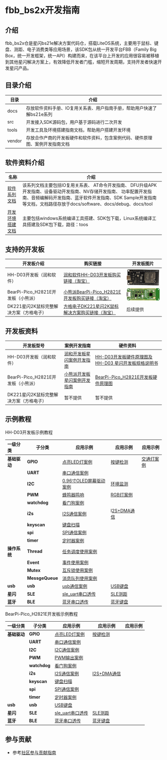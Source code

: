 # fbb_bs2x开发指南

## 介绍

  fbb_bs2x仓是星闪bs21e解决方案代码仓，搭载LiteOS系统，主要用于鼠标、键盘、测距、电子消费类等应用场景，该SDK包从统一开发平台FBB（Family Big Box，统一开发框架，统一API）构建而来，在该平台上开发的应用很容易被移植到其他星闪解决方案上，有效降低开发者门槛，缩短开发周期，支持开发者快速开发星闪产品。

## 目录介绍

| 目录   | 介绍                                                         |
| ------ | ------------------------------------------------------------ |
| docs   | 存放软件资料手册、IO复用关系表、用户指南手册，帮助用户快速了解bs21e系列 |
| src    | 开发接入SDK源码包，用户基于源码进行二次开发                  |
| tools  | 开发工具及环境搭建指南文档，帮助用户搭建开发环境             |
| vendor | 存放合作产商的开发板硬件和软件资料，包含案例代码、硬件原理图、案例开发指南文档 |

## 软件资料介绍

| 名称                                | 介绍                                                         |
| ----------------------------------- | ------------------------------------------------------------ |
| [软件系列文档](docs/software)       | 该系列文档主要包括IO复用关系表、 AT命令开发指南、 DFU升级APK开发指南、设备驱动开发指南、NV存储开发指南、 功率配置开发指南、音频编解码开发指南、蓝牙软件开发指南、SDK Sample开发指南等文档，文档路径存放于docs/software、docs/debug、docs/tool |
| [开发环境搭建文档](tools/README.md) | 主要包括windows系统编译工具搭建、SDK包下载，Linux系统编译工具搭建及SDK包下载，路径：toos |

##  支持的开发板

| 开发板介绍                              | 购买链接                                                     | 开发板图片                                                   |
| --------------------------------------- | ------------------------------------------------------------ | ------------------------------------------------------------ |
| HH-D03开发板（润和软件）                | [润和软件HH-D03开发板购买链接（淘宝）](https://e.tb.cn/h.6QTzoydYS0mUA5g?tk=aKlIV23zcP3) | <img src="vendor/HH-D03/doc/media/readme/image-20250515161422305.png" alt="image-20250515161422305" style="zoom: 33%;" /> |
| BearPi-Pico_H2821E开发板（小熊派）      | [小熊派BearPi-Pico_H2821E开发板购买链接（淘宝）](https://item.taobao.com/item.htm?id=803331789469) | <img src="vendor/BearPi-Pico_H2821E/doc/media/BearPi-Pico_H2821E/pico-1.png" alt="image-20240809164437807" style="zoom: 25%;" /> |
| DK221星闪2K鼠标完整解决方案（方格电子） | [方格电子DK221星闪2K鼠标解决方案购买链接（淘宝）](https://e.tb.cn/h.69IMdsPhGFQWDgS?tk=b25cVdob237) | 后续提供                                                     |

## 开发板资料

| 开发板型号                              | 案例开发指南                                                 | 硬件资料                                                     |
| --------------------------------------- | ------------------------------------------------------------ | ------------------------------------------------------------ |
| HH-D03开发板（润和软件）                | [润和开发板星闪案例开发指南](vendor/HH-D03/demo)             | [HH-D03开发板硬件原理图及HH-D03 星闪开发板规格说明书](docs/hardware/HH-D03/HH-D03_原理图_V01.pdf) |
| BearPi-Pico_H2821E开发板（小熊派）      | [小熊派开发板星闪案例开发指南](vendor/BearPi-Pico_H2821E/doc/README.md) | [BearPi-Pico_H2821E开发板硬件原理图](docs/hardware/BearPi-Pico_H2821E/BearPi-Pico_H2821E_原理图_V01.pdf) |
| DK221星闪2K鼠标完整解决方案（方格电子） | 暂不提供                                                     | 暂不提供                                                     |

## 示例教程

HH-D03开发板示例教程

| 一级分类     | 子分类          | 应用示例                                                     | 应用示例                                                  | 应用示例                                      |
| :----------- | --------------- | ------------------------------------------------------------ | --------------------------------------------------------- | --------------------------------------------- |
| **基础驱动** | **GPIO**        | [点亮LED灯案例](vendor/HH-D03/demo/led)                      | [按键检测](vendor/HH-D03/demo/buttondemo)                 | [交通灯案例](vendor/HH-D03/demo/trafficlight) |
|              | **UART**        | [串口通信案例](vendor/HH-D03/demo/uartdemo)                  |                                                           |                                               |
|              | **I2C**         | [0.96寸OLED屏幕驱动案例](vendor/HH-D03/demo/oled)            | [环境监测](vendor/HH-D03/demo/environment)                |                                               |
|              | **PWM**         | [蜂鸣器鸣响](vendor/HH-D03/demo/beep)                        | [RGB灯案例](vendor/HH-D03/demo/pwm_rgb_led)               |                                               |
|              | **watchdog**    | [看门狗案例](src/application/samples/peripheral/watchdog)    |                                                           |                                               |
|              | **i2s**         | [I2S通信案例](src/application/samples/peripheral/i2s)        | I[2S+DMA通信](src/application/samples/peripheral/i2s_dma) |                                               |
|              | **keyscan**     | [键盘扫描](src/application/samples/peripheral/keyscan)       |                                                           |                                               |
|              | **spi**         | [SPI通信案例](src/application/samples/peripheral/spi)        |                                                           |                                               |
|              | **timer**       | [定时器案例](src/application/samples/peripheral/timer)       |                                                           |                                               |
| **操作系统** | **Thread**      | [任务调度使用案例](vendor/HH-D03/demo/thread)                |                                                           |                                               |
|              | **Event**       | [事件使用案例](vendor/HH-D03/demo/event)                     |                                                           |                                               |
|              | **Mutex**       | [互斥锁使用案例](vendor/HH-D03/demo/mutex)                   |                                                           |                                               |
|              | **MessgeQueue** | [消息队列使用案例](vendor/HH-D03/demo/message)               |                                                           |                                               |
| **usb**      | **usb**         | [usb通信案例](vendor/HH-D03/demo/usb_demo)                   | [USB键盘](src/application/samples/products/usb_keyboard)  |                                               |
| **星闪**     | **SLE**         | [sle_uart串口透传](src/application/samples/products/sle_uart) | [SLE测距](vendor/HH-D03/demo/sle_measure_dis)             |                                               |
| **蓝牙**     | **BLE**         | [蓝牙串口透传](src/application/samples/products/ble_uart)    | [蓝牙键盘](src/application/samples/products/ble_keyboard) |                                               |


BearPi-Pico_H2821E开发板示例教程

| 一级分类     | 子分类          | 应用示例                                                     | 应用示例                                                  | 应用示例                                      |
| :----------- | --------------- | ------------------------------------------------------------ | --------------------------------------------------------- | --------------------------------------------- |
| **基础驱动** | **GPIO**        | [点亮LED灯案例](https://www.bearpi.cn/core_board/bearpi/pico/h2821E/software/study/1.GPIO%E7%82%B9%E4%BA%AELED%E7%81%AF%E6%B5%8B%E8%AF%95.html)                      | [按键检测](https://www.bearpi.cn/core_board/bearpi/pico/h2821E/software/study/2.GPIO%E6%8C%89%E9%94%AE%E4%B8%AD%E6%96%AD%E6%B5%8B%E8%AF%95.html)                 | |
|              | **UART**        | [串口通信案例](https://www.bearpi.cn/core_board/bearpi/pico/h2821E/software/study/10.UART%E6%95%B0%E6%8D%AE%E4%BC%A0%E8%BE%93%E8%BE%93%E5%87%BA%E6%B5%8B%E8%AF%95.html)                  |                                                           |                                               |
|              | **I2C**         | [I2C通信案例](https://www.bearpi.cn/core_board/bearpi/pico/h2821E/software/study/5.I2C%E4%B8%BB%E4%BB%8E%E6%95%B0%E6%8D%AE%E4%BC%A0%E8%BE%93%E6%B5%8B%E8%AF%95.html)            |                |                                               |
|              | **PWM**         | [PWM输出案例](https://www.bearpi.cn/core_board/bearpi/pico/h2821E/software/study/9.PWM%E8%BE%93%E5%87%BA%E6%B5%8B%E8%AF%95.html)                        |               |                                               |
|              | **watchdog**    | [看门狗案例](src/application/samples/peripheral/watchdog)    |                                                           |                                               |
|              | **i2s**         | [I2S通信案例](https://www.bearpi.cn/core_board/bearpi/pico/h2821E/software/study/6.I2S%E4%B8%BB%E4%BB%8E%E6%95%B0%E6%8D%AE%E4%BC%A0%E8%BE%93%E6%B5%8B%E8%AF%95.html)        | [I2S+DMA通信](src/application/samples/peripheral/i2s_dma) |                                               |
|              | **keyscan**     | [键盘扫描](https://www.bearpi.cn/core_board/bearpi/pico/h2821E/software/study/8.KEYSCAN%E7%9F%A9%E9%98%B5%E9%94%AE%E7%9B%98%E6%89%AB%E6%8F%8F%E6%B5%8B%E8%AF%95.html)       |                                                           |                                               |
|              | **spi**         | [SPI通信案例](https://www.bearpi.cn/core_board/bearpi/pico/h2821E/software/study/7.SPI%E4%B8%BB%E4%BB%8E%E6%95%B0%E6%8D%AE%E4%BC%A0%E8%BE%93%E6%B5%8B%E8%AF%95.html)        |                                                           |                                               |
|              | **timer**       | [定时器案例](src/application/samples/peripheral/timer)       |                                                           |                                               |
| **usb**      | **usb**         |   [USB键盘](src/application/samples/products/usb_keyboard)  |                                               |
| **星闪**     | **SLE**         | [sle_uart串口透传](https://www.bearpi.cn/core_board/bearpi/pico/h2821E/software/SLE%E4%B8%B2%E5%8F%A3%E9%80%8F%E4%BC%A0%E6%B5%8B%E8%AF%95.html) | [SLE测距](src/application/samples/products/sle_measure_dis)             |                                               |
| **蓝牙**     | **BLE**         | [蓝牙串口透传](https://www.bearpi.cn/core_board/bearpi/pico/h2821E/software/BLE%E4%B8%B2%E5%8F%A3%E9%80%8F%E4%BC%A0%E6%B5%8B%E8%AF%95.html)    | [蓝牙键盘](src/application/samples/products/ble_keyboard) |                                               |

## 参与贡献

- 参考[社区参与贡献指南](https://gitee.com/HiSpark/docs/blob/master/contribute/%E7%A4%BE%E5%8C%BA%E5%8F%82%E4%B8%8E%E8%B4%A1%E7%8C%AE%E6%8C%87%E5%8D%97.md)
